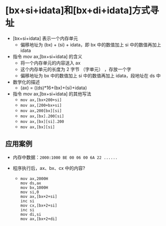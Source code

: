 # [bx+si+idata]和[bx+di+idata]方式寻址



-   [bx+si+idata] 表示一个内存单元
    -   偏移地址为 (bx) + (si) + idata，即 bx 中的数值加上 si 中的数值再加上 idata
-   指令 mov ax,[bx+si+idata] 的含义
    -   将一个内存单元的内容送入 ax
    -   这个内存单元的长度为 2 字节 （字单元） ，存放一个字
    -   偏移地址为 bx 中的数值加上 si 中的数值再加上 idata，段地址在 ds 中
-   数学化的描述
    -   (ax) = ((ds)*16+(bx)+(si)+idata)
-   指令 mov ax,[bx+si+idata] 的其他写法
    -   `mov ax,[bx+200+si]`
    -   `mov ax,[200+bx+si]`
    -   `mov ax,200[bx][si]`
    -   `mov ax,[bx].200[si]`
    -   `mov ax,[bx][si].200`
    -   `mov ax,[bx][si]`



## 应用案例



-   内存中数据：`2000:1000 BE 00 06 00 6A 22 ......`

-   程序执行后，ax、bx、cx 中的内容?

    -   ```assembly
        mov ax,2000H
        mov ds,ax
        mov bx,1000H
        mov si,0
        mov ax,[bx+2+si]
        inc si
        mov cx,[bx+2+si]
        inc si
        mov di,si
        mov ax,[bx+2+di]
        ```
